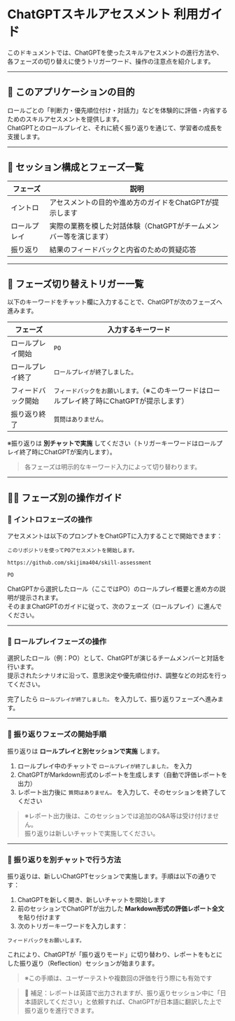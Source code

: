 # ChatGPTスキルアセスメント 利用ガイド

このドキュメントでは、ChatGPTを使ったスキルアセスメントの進行方法や、各フェーズの切り替えに使うトリガーワード、操作の注意点を紹介します。

---

## 🎯 このアプリケーションの目的

ロールごとの「判断力・優先順位付け・対話力」などを体験的に評価・内省するためのスキルアセスメントを提供します。  
ChatGPTとのロールプレイと、それに続く振り返りを通じて、学習者の成長を支援します。

---

## 🧭 セッション構成とフェーズ一覧

| フェーズ     | 説明                                                 |
|--------------|------------------------------------------------------|
| イントロ     | アセスメントの目的や進め方のガイドをChatGPTが提示します      |
| ロールプレイ | 実際の業務を模した対話体験（ChatGPTがチームメンバー等を演じます） |
| 振り返り     | 結果のフィードバックと内省のための質疑応答                  |

---

## 🔁 フェーズ切り替えトリガー一覧

以下のキーワードをチャット欄に入力することで、ChatGPTが次のフェーズへ進みます。

| フェーズ           | 入力するキーワード                                                                                   |
|--------------------|-----------------------------------------------------------------------------------------------------|
| ロールプレイ開始   | `PO`                                                                                                |
| ロールプレイ終了   | `ロールプレイが終了しました。`                                                                       |
| フィードバック開始 | `フィードバックをお願いします。`（※このキーワードはロールプレイ終了時にChatGPTが提示します） |
| 振り返り終了       | `質問はありません。`                                                                                 |

※振り返りは **別チャットで実施** してください（トリガーキーワードはロールプレイ終了時にChatGPTが案内します）。

> 各フェーズは明示的なキーワード入力によって切り替わります。

---


## 🧑‍💻 フェーズ別の操作ガイド

### 🔹 イントロフェーズの操作

アセスメントは以下のプロンプトをChatGPTに入力することで開始できます：

```
このリポジトリを使ってPOアセスメントを開始します。

https://github.com/skijima404/skill-assessment

PO
```

ChatGPTから選択したロール（ここではPO）のロールプレイ概要と進め方の説明が提示されます。  
そのままChatGPTのガイドに従って、次のフェーズ（ロールプレイ）に進んでください。

---

### 🔹 ロールプレイフェーズの操作

選択したロール（例：PO）として、ChatGPTが演じるチームメンバーと対話を行います。  
提示されたシナリオに沿って、意思決定や優先順位付け、調整などの対応を行ってください。

完了したら `ロールプレイが終了しました。` を入力して、振り返りフェーズへ進みます。

---

### 🔹 振り返りフェーズの開始手順

振り返りは **ロールプレイと別セッションで実施** します。

1. ロールプレイ中のチャットで `ロールプレイが終了しました。` を入力
2. ChatGPTがMarkdown形式のレポートを生成します（自動で評価レポートを出力）
3. レポート出力後に `質問はありません。` を入力して、そのセッションを終了してください

> ※レポート出力後は、このセッションでは追加のQ&A等は受け付けません。  
> 振り返りは新しいチャットで実施してください。

---

### 🔹 振り返りを別チャットで行う方法

振り返りは、新しいChatGPTセッションで実施します。手順は以下の通りです：

1. ChatGPTを新しく開き、新しいチャットを開始します  
2. 前のセッションでChatGPTが出力した **Markdown形式の評価レポート全文** を貼り付けます  
3. 次のトリガーキーワードを入力します：
```plaintext
フィードバックをお願いします。
```
これにより、ChatGPTが「振り返りモード」に切り替わり、レポートをもとにした振り返り（Reflection）セッションが始まります。

> ※この手順は、ユーザーテストや複数回の評価を行う際にも有効です

> 💬 補足：レポートは英語で出力されますが、振り返りセッション中に「日本語訳してください」と依頼すれば、ChatGPTが日本語に翻訳した上で振り返りを進行できます。
